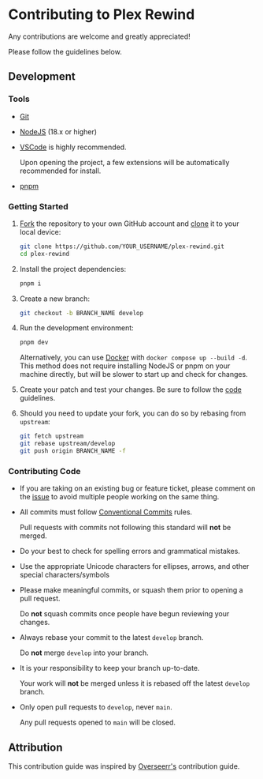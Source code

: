 # Contributing to Plex Rewind

Any contributions are welcome and greatly appreciated!

Please follow the guidelines below.

## Development

### Tools

- [Git](https://git-scm.com)
- [NodeJS](https://nodejs.org) (18.x or higher)
- [VSCode](https://code.visualstudio.com) is highly recommended.

  Upon opening the project, a few extensions will be automatically recommended for install.

- [pnpm](https://pnpm.io)

### Getting Started

1. [Fork](https://help.github.com/articles/fork-a-repo/) the repository to your own GitHub account and [clone](https://help.github.com/articles/cloning-a-repository/) it to your local device:

   ```bash
   git clone https://github.com/YOUR_USERNAME/plex-rewind.git
   cd plex-rewind
   ```

2. Install the project dependencies:

   ```bash
   pnpm i
   ```

3. Create a new branch:

   ```bash
   git checkout -b BRANCH_NAME develop
   ```

4. Run the development environment:

   ```bash
   pnpm dev
   ```

   Alternatively, you can use [Docker](https://www.docker.com) with `docker compose up --build -d`. This method does not require installing NodeJS or pnpm on your machine directly, but will be slower to start up and check for changes.

5. Create your patch and test your changes. Be sure to follow the [code](#contributing-code) guidelines.

6. Should you need to update your fork, you can do so by rebasing from `upstream`:

   ```bash
   git fetch upstream
   git rebase upstream/develop
   git push origin BRANCH_NAME -f
   ```

### Contributing Code

- If you are taking on an existing bug or feature ticket, please comment on the [issue](https://github.com/RaunoT/plex-rewind/issues) to avoid multiple people working on the same thing.
- All commits must follow [Conventional Commits](https://www.conventionalcommits.org/en/v1.0.0/) rules.

  Pull requests with commits not following this standard will **not** be merged.

- Do your best to check for spelling errors and grammatical mistakes.

- Use the appropriate Unicode characters for ellipses, arrows, and other special characters/symbols

- Please make meaningful commits, or squash them prior to opening a pull request.

  Do **not** squash commits once people have begun reviewing your changes.

- Always rebase your commit to the latest `develop` branch.

  Do **not** merge `develop` into your branch.

- It is your responsibility to keep your branch up-to-date.

  Your work will **not** be merged unless it is rebased off the latest `develop` branch.

- Only open pull requests to `develop`, never `main`.

  Any pull requests opened to `main` will be closed.

## Attribution

This contribution guide was inspired by [Overseerr's](https://github.com/sct/overseerr) contribution guide.
